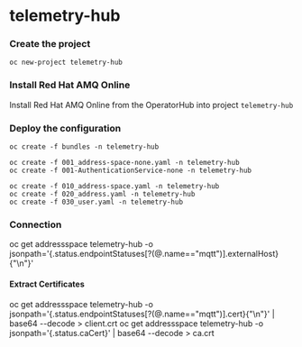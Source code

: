 # telemetry-hub

### Create the project

```shell
oc new-project telemetry-hub
```

### Install Red Hat AMQ Online

Install Red Hat AMQ Online from the OperatorHub into project `telemetry-hub`

### Deploy the configuration

```shell
oc create -f bundles -n telemetry-hub

oc create -f 001_address-space-none.yaml -n telemetry-hub
oc create -f 001-AuthenticationService-none -n telemetry-hub

oc create -f 010_address-space.yaml -n telemetry-hub
oc create -f 020_address.yaml -n telemetry-hub
oc create -f 030_user.yaml -n telemetry-hub
```

### Connection

oc get addressspace telemetry-hub -o jsonpath='{.status.endpointStatuses[?(@.name=="mqtt")].externalHost}{"\n"}'

#### Extract Certificates

oc get addressspace telemetry-hub -o jsonpath='{.status.endpointStatuses[?(@.name=="mqtt")].cert}{"\n"}' | base64 --decode > client.crt
oc get addressspace telemetry-hub -o jsonpath='{.status.caCert}' | base64 --decode > ca.crt

### 